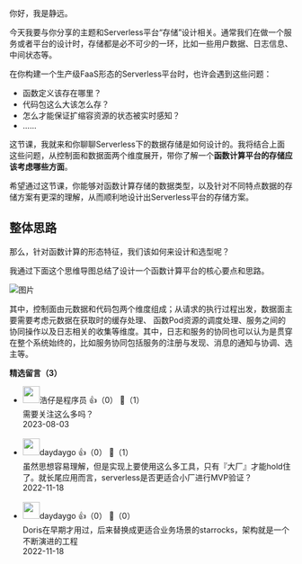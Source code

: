 你好，我是静远。

今天我要与你分享的主题和Serverless平台“存储”设计相关。通常我们在做一个服务或者平台的设计时，存储都是必不可少的一环，比如一些用户数据、日志信息、中间状态等。

在你构建一个生产级FaaS形态的Serverless平台时，也许会遇到这些问题：

- 函数定义该存在哪里？
- 代码包这么大该怎么存？
- 怎么才能保证扩缩容资源的状态被实时感知？
- ……

这节课，我就来和你聊聊Serverless下的数据存储是如何设计的。我将结合上面这些问题，从控制面和数据面两个维度展开，带你了解一个**函数计算平台的存储应该考虑哪些方面**。

希望通过这节课，你能够对函数计算存储的数据类型，以及针对不同特点数据的存储方案有更深的理解，从而顺利地设计出Serverless平台的存储方案。

## 整体思路

那么，针对函数计算的形态特征，我们该如何来设计和选型呢？

我通过下面这个思维导图总结了设计一个函数计算平台的核心要点和思路。

![图片](https://static001.geekbang.org/resource/image/10/97/1036f6c7a24dc2af60d39ea4cd4c6b97.jpg?wh=1920x1741)

其中，控制面由元数据和代码包两个维度组成；从请求的执行过程出发，数据面主要需要考虑元数据在获取时的缓存处理、 函数Pod资源的调度处理、服务之间的协同操作以及日志相关的收集等维度。其中，日志和服务的协同也可以认为是贯穿在整个系统始终的，比如服务协同包括服务的注册与发现、消息的通知与协调、选主等。
<div><strong>精选留言（3）</strong></div><ul>
<li><img src="https://static001.geekbang.org/account/avatar/00/10/da/d9/f051962f.jpg" width="30px"><span>浩仔是程序员</span> 👍（0） 💬（1）<div>需要关注这么多吗？</div>2023-08-03</li><br/><li><img src="https://static001.geekbang.org/account/avatar/00/0f/a0/c5/9259d5ca.jpg" width="30px"><span>daydaygo</span> 👍（0） 💬（1）<div>虽然思想容易理解，但是实现上要使用这么多工具，只有『大厂』才能hold住了。就长尾应用而言，serverless是否更适合小厂进行MVP验证？</div>2022-11-18</li><br/><li><img src="https://static001.geekbang.org/account/avatar/00/0f/a0/c5/9259d5ca.jpg" width="30px"><span>daydaygo</span> 👍（0） 💬（0）<div>Doris在早期才用过，后来替换成更适合业务场景的starrocks，架构就是一个不断演进的工程</div>2022-11-18</li><br/>
</ul>